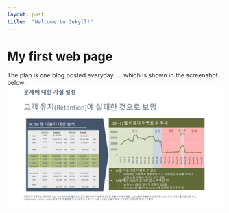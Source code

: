 ```yaml
---
layout: post
title:  "Welcome to Jekyll!"
---
```


# My first web page

The plan is one blog posted everyday.
... which is shown in the screenshot below:
![My helpful screenshot](/assets/CodeStatesCP1/슬라이드4.JPG)
